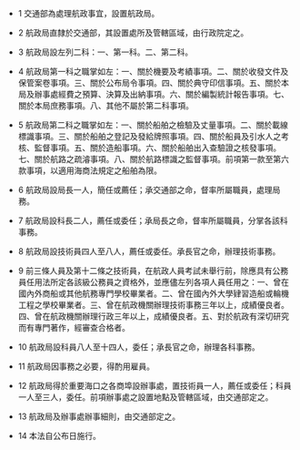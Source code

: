 * 1 交通部為處理航政事宜，設置航政局。

* 2 航政局直隸於交通部，其設置處所及管轄區域，由行政院定之。

* 3 航政局設左列二科：一、第一科。二、第二科。

* 4 航政局第一科之職掌如左：一、關於機要及考績事項。二、關於收發文件及保管案卷事項。三、關於公布局令事項。四、關於典守印信事項。五、關於本局及辦事處經費之預算、決算及出納事項。六、關於編製統計報告事項。七、關於本局庶務事項。八、其他不屬於第二科事項。

* 5 航政局第二科之職掌如左：一、關於船舶之檢驗及丈量事項。二、關於載線標識事項。三、關於船舶之登記及發給牌照事項。四、關於船員及引水人之考核、監督事項。五、關於造船事項。六、關於船舶出入查驗證之核發事項。七、關於航路之疏濬事項。八、關於航路標識之監督事項。前項第一款至第六款事項，以適用海商法規定之船舶為限。

* 6 航政局設局長一人，簡任或薦任；承交通部之命，督率所屬職員，處理局務。

* 7 航政局設科長二人，薦任或委任；承局長之命，督率所屬職員，分掌各該科事務。

* 8 航政局設技術員四人至八人，薦任或委任。承長官之命，辦理技術事務。

* 9 前三條人員及第十二條之技術員，在航政人員考試未舉行前，除應具有公務員任用法所定各該級公務員之資格外，並應儘左列各項人員任用之：一、曾在國內外商船或其他航務專門學校畢業者。二、曾在國內外大學肄習造船或輪機工程之學校畢業者。三、曾在航政機關辦理技術事務三年以上，成績優良者。四、曾在航政機關辦理行政三年以上，成績優良者。五、對於航政有深切研究而有專門著作，經審查合格者。

* 10 航政局設科員八人至十四人，委任；承長官之命，辦理各科事務。

* 11 航政局因事務之必要，得酌用雇員。

* 12 航政局得於重要海口之各商埠設辦事處，置技術員一人，薦任或委任；科員一人至三人，委任。前項辦事處之設置地點及管轄區域，由交通部定之。

* 13 航政局及辦事處辦事細則，由交通部定之。

* 14 本法自公布日施行。


